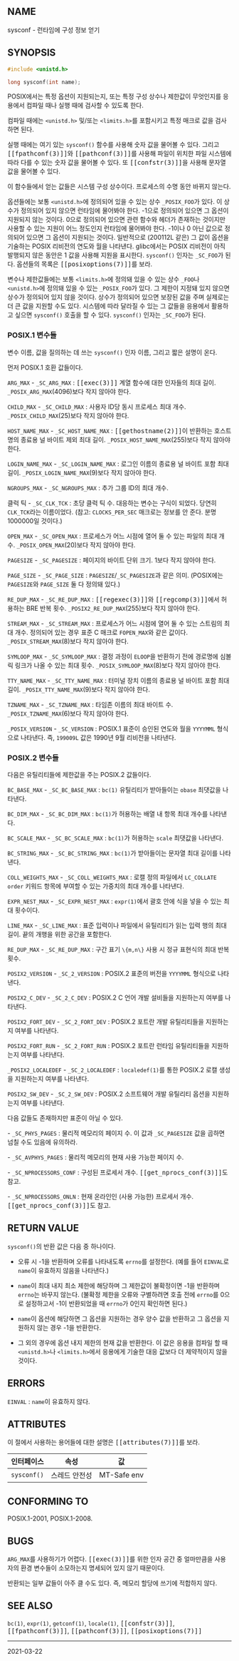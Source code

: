 ## NAME

sysconf - 런타임에 구성 정보 얻기

## SYNOPSIS

```c
#include <unistd.h>

long sysconf(int name);
```

POSIX에서는 특정 옵션이 지원되는지, 또는 특정 구성 상수나 제한값이 무엇인지를 응용에서 컴파일 때나 실행 때에 검사할 수 있도록 한다.

컴파일 때에는 `<unistd.h>` 및/또는 `<limits.h>`를 포함시키고 특정 매크로 값을 검사하면 된다.

실행 때에는 여기 있는 `sysconf()` 함수를 사용해 숫자 값을 물어볼 수 있다. 그리고 <tt>[[fpathconf(3)]]</tt>와 <tt>[[pathconf(3)]]</tt>를 사용해 파일이 위치한 파일 시스템에 따라 다를 수 있는 숫자 값을 물어볼 수 있다. 또 <tt>[[confstr(3)]]</tt>을 사용해 문자열 값을 물어볼 수 있다.

이 함수들에서 얻는 값들은 시스템 구성 상수이다. 프로세스의 수명 동안 바뀌지 않는다.

옵션들에는 보통 `<unistd.h>`에 정의되어 있을 수 있는 상수 `_POSIX_FOO`가 있다. 이 상수가 정의되어 있지 않으면 런타임에 물어봐야 한다. -1으로 정의되어 있으면 그 옵션이 지원되지 않는 것이다. 0으로 정의되어 있으면 관련 함수와 헤더가 존재하는 것이지만 사용할 수 있는 지원이 어느 정도인지 런타임에 물어봐야 한다. -1이나 0 아닌 값으로 정의되어 있으면 그 옵션이 지원되는 것이다. 일반적으로 (200112L 같은) 그 값이 옵션을 기술하는 POSIX 리비전의 연도와 월을 나타낸다. glibc에서는 POSIX 리비전이 아직 발행되지 않은 동안은 1 값을 사용해 지원을 표시한다. `sysconf()` 인자는 `_SC_FOO`가 된다. 옵션들의 목록은 <tt>[[posixoptions(7)]]</tt>를 보라.

변수나 제한값들에는 보통 `<limits.h>`에 정의돼 있을 수 있는 상수 `_FOO`나 `<unistd.h>`에 정의돼 있을 수 있는 `_POSIX_FOO`가 있다. 그 제한이 지정돼 있지 않으면 상수가 정의되어 있지 않을 것이다. 상수가 정의되어 있으면 보장된 값을 주며 실제로는 더 큰 값을 지원할 수도 있다. 시스템에 따라 달라질 수 있는 그 값들을 응용에서 활용하고 싶으면 `sysconf()` 호출을 할 수 있다. `sysconf()` 인자는 `_SC_FOO`가 된다.

### POSIX.1 변수들

변수 이름, 값을 질의하는 데 쓰는 `sysconf()` 인자 이름, 그리고 짧은 설명이 온다.

먼저 POSIX.1 호환 값들이다.

`ARG_MAX` - `_SC_ARG_MAX`
:   <tt>[[exec(3)]]</tt> 계열 함수에 대한 인자들의 최대 길이. `_POSIX_ARG_MAX`(4096)보다 작지 않아야 한다.

`CHILD_MAX` - `_SC_CHILD_MAX`
:   사용자 ID당 동시 프로세스 최대 개수. `_POSIX_CHILD_MAX`(25)보다 작지 않아야 한다.

`HOST_NAME_MAX` - `_SC_HOST_NAME_MAX`
:   <tt>[[gethostname(2)]]</tt>이 반환하는 호스트명의 종료용 널 바이트 제외 최대 길이. `_POSIX_HOST_NAME_MAX`(255)보다 작지 않아야 한다.

`LOGIN_NAME_MAX` - `_SC_LOGIN_NAME_MAX`
:   로그인 이름의 종료용 널 바이트 포함 최대 길이. `_POSIX_LOGIN_NAME_MAX`(9)보다 작지 않아야 한다.

`NGROUPS_MAX` - `_SC_NGROUPS_MAX`
:   추가 그룹 ID의 최대 개수.

클럭 틱 - `_SC_CLK_TCK`
:   초당 클럭 틱 수. 대응하는 변수는 구식이 되었다. 당연히 `CLK_TCK`라는 이름이었다. (참고: `CLOCKS_PER_SEC` 매크로는 정보를 안 준다. 분명 1000000일 것이다.)

`OPEN_MAX` - `_SC_OPEN_MAX`
:   프로세스가 어느 시점에 열어 둘 수 있는 파일의 최대 개수. `_POSIX_OPEN_MAX`(20)보다 작지 않아야 한다.

`PAGESIZE` - `_SC_PAGESIZE`
:   페이지의 바이트 단위 크기. 1보다 작지 않아야 한다.

`PAGE_SIZE` - `_SC_PAGE_SIZE`
:   `PAGESIZE`/`_SC_PAGESIZE`과 같은 의미. (POSIX에는 `PAGESIZE`와 `PAGE_SIZE` 둘 다 정의돼 있다.)

`RE_DUP_MAX` - `_SC_RE_DUP_MAX`
:   <tt>[[regexec(3)]]</tt>와 <tt>[[regcomp(3)]]</tt>에서 허용하는 BRE 반복 횟수. `_POSIX2_RE_DUP_MAX`(255)보다 작지 않아야 한다.

`STREAM_MAX` - `_SC_STREAM_MAX`
:   프로세스가 어느 시점에 열어 둘 수 있는 스트림의 최대 개수. 정의되어 있는 경우 표준 C 매크로 `FOPEN_MAX`와 같은 값이다. `_POSIX_STREAM_MAX`(8)보다 작지 않아야 한다.

`SYMLOOP_MAX` - `_SC_SYMLOOP_MAX`
:   결정 과정이 `ELOOP`을 반환하기 전에 경로명에 심볼릭 링크가 나올 수 있는 최대 횟수. `_POSIX_SYMLOOP_MAX`(8)보다 작지 않아야 한다.

`TTY_NAME_MAX` - `_SC_TTY_NAME_MAX`
:   터미널 장치 이름의 종료용 널 바이트 포함 최대 길이. `_POSIX_TTY_NAME_MAX`(9)보다 작지 않아야 한다.

`TZNAME_MAX` - `_SC_TZNAME_MAX`
:   타임존 이름의 최대 바이트 수. `_POSIX_TZNAME_MAX`(6)보다 작지 않아야 한다.

`_POSIX_VERSION` - `_SC_VERSION`
:   POSIX.1 표준이 승인된 연도와 월을 `YYYYMML` 형식으로 나타낸다. 즉, `199009L` 값은 1990년 9월 리비전을 나타낸다.

### POSIX.2 변수들

다음은 유틸리티들에 제한값을 주는 POSIX.2 값들이다.

`BC_BASE_MAX` - `_SC_BC_BASE_MAX`
:   `bc(1)` 유틸리티가 받아들이는 `obase` 최댓값을 나타낸다.

`BC_DIM_MAX` - `_SC_BC_DIM_MAX`
:   `bc(1)`가 허용하는 배열 내 항목 최대 개수를 나타낸다.

`BC_SCALE_MAX` - `_SC_BC_SCALE_MAX`
:   `bc(1)`가 허용하는 `scale` 최댓값을 나타낸다.

`BC_STRING_MAX` - `_SC_BC_STRING_MAX`
:   `bc(1)`가 받아들이는 문자열 최대 길이를 나타낸다.

`COLL_WEIGHTS_MAX` - `_SC_COLL_WEIGHTS_MAX`
:   로캘 정의 파일에서 `LC_COLLATE` `order` 키워드 항목에 부여할 수 있는 가중치의 최대 개수를 나타낸다.

`EXPR_NEST_MAX` - `_SC_EXPR_NEST_MAX`
:   `expr(1)`에서 괄호 안에 식을 넣을 수 있는 최대 횟수이다.

`LINE_MAX` - `_SC_LINE_MAX`
:   표준 입력이나 파일에서 유틸리티가 읽는 입력 행의 최대 길이. 끝의 개행을 위한 공간을 포함한다.

`RE_DUP_MAX` - `_SC_RE_DUP_MAX`
:   구간 표기 `\{m,n\}` 사용 시 정규 표현식의 최대 반복 횟수.

`POSIX2_VERSION` - `_SC_2_VERSION`
:   POSIX.2 표준의 버전을 `YYYYMML` 형식으로 나타낸다.

`POSIX2_C_DEV` - `_SC_2_C_DEV`
:   POSIX.2 C 언어 개발 설비들을 지원하는지 여부를 나타낸다.

`POSIX2_FORT_DEV` - `_SC_2_FORT_DEV`
:   POSIX.2 포트란 개발 유틸리티들을 지원하는지 여부를 나타낸다.

`POSIX2_FORT_RUN` - `_SC_2_FORT_RUN`
:   POSIX.2 포트란 런타임 유틸리티들을 지원하는지 여부를 나타낸다.

`_POSIX2_LOCALEDEF` - `_SC_2_LOCALEDEF`
:   `localedef(1)`를 통한 POSIX.2 로캘 생성을 지원하는지 여부를 나타낸다.

`POSIX2_SW_DEV` - `_SC_2_SW_DEV`
:   POSIX.2 소프트웨어 개발 유틸리티 옵션을 지원하는지 여부를 나타낸다.

다음 값들도 존재하지만 표준이 아닐 수 있다.

\- `_SC_PHYS_PAGES`
:   물리적 메모리의 페이지 수. 이 값과 `_SC_PAGESIZE` 값을 곱하면 넘칠 수도 있음에 유의하라.

\- `_SC_AVPHYS_PAGES`
:   물리적 메모리의 현재 사용 가능한 페이지 수.

\- `_SC_NPROCESSORS_CONF`
:   구성된 프로세서 개수. <tt>[[get_nprocs_conf(3)]]</tt>도 참고.

\- `_SC_NPROCESSORS_ONLN`
:   현재 온라인인 (사용 가능한) 프로세서 개수. <tt>[[get_nprocs_conf(3)]]</tt>도 참고.

## RETURN VALUE

`sysconf()`의 반환 값은 다음 중 하나이다.

* 오류 시 -1을 반환하며 오류를 나타내도록 `errno`를 설정한다. (예를 들어 `EINVAL`로 `name`이 유효하지 않음을 나타낸다.)

* `name`이 최대 내지 최소 제한에 해당하며 그 제한값이 불확정이면 -1을 반환하며 `errno`는 바꾸지 않는다. (불확정 제한을 오류와 구별하려면 호출 전에 `errno`를 0으로 설정하고서 -1이 반환되었을 때 `errno`가 0인지 확인하면 된다.)

* `name`이 옵션에 해당하면 그 옵션을 지원하는 경우 양수 값을 반환하고 그 옵션을 지원하지 않는 경우 -1을 반환한다.

* 그 외의 경우에 옵션 내지 제한의 현재 값을 반환한다. 이 값은 응용을 컴파일 할 때 `<unistd.h>`나 `<limits.h>`에서 응용에게 기술한 대응 값보다 더 제약적이지 않을 것이다.

## ERRORS

`EINVAL`
:   `name`이 유효하지 않다.

## ATTRIBUTES

이 절에서 사용하는 용어들에 대한 설명은 <tt>[[attributes(7)]]</tt>를 보라.

| 인터페이스 | 속성 | 값 |
| --- | --- | --- |
| `sysconf()` | 스레드 안전성 | MT-Safe env |

## CONFORMING TO

POSIX.1-2001, POSIX.1-2008.

## BUGS

`ARG_MAX`를 사용하기가 어렵다. <tt>[[exec(3)]]</tt>를 위한 인자 공간 중 얼마만큼을 사용자의 환경 변수들이 소모하는지 명세되어 있지 않기 때문이다.

반환되는 일부 값들이 아주 클 수도 있다. 즉, 메모리 할당에 쓰기에 적합하지 않다.

## SEE ALSO

`bc(1)`, `expr(1)`, `getconf(1)`, `locale(1)`, <tt>[[confstr(3)]]</tt>, <tt>[[fpathconf(3)]]</tt>, <tt>[[pathconf(3)]]</tt>, <tt>[[posixoptions(7)]]</tt>

----

2021-03-22
